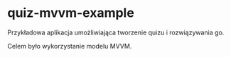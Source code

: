 # quiz-mvvm-example

Przykładowa aplikacja umożliwiająca tworzenie quizu i rozwiązywania go.

Celem było wykorzystanie modelu MVVM.
